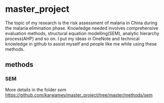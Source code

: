 # master_project
The topic of my research is the risk assessment of malaria in China during the malaria elimination phase.
Knowledge needed involves comprehensive evaluation methods, structural equation modelling(SEM), analytic hierarchy process(AHP) and so on.
I put my ideas in OneNote and technical knowledge in github to assist myself and people like me while using these methods.

## methods
### SEM
More details in the folder *sem*
https://github.com/karwamey/master_project/tree/master/methods/sem
